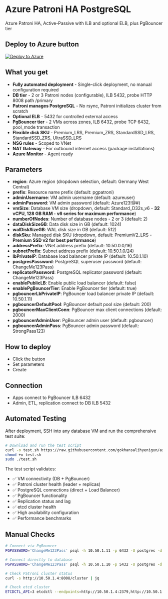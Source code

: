 # Azure Patroni HA PostgreSQL

Azure Patroni HA, Active-Passive with ILB and optional ELB, plus PgBouncer tier

## Deploy to Azure button

[![Deploy to Azure](https://aka.ms/deploytoazurebutton)](https://portal.azure.com/#create/Microsoft.Template/uri/https%3A%2F%2Fraw.githubusercontent.com%2Fgokhansalihyenigun%2Fazure-patroni-ha%2Fmain%2Fazuredeploy.json)

## What you get

- **Fully automated deployment** - Single-click deployment, no manual configuration required
- **DB tier** - 2 or 3 Patroni nodes (configurable), ILB 5432, probe HTTP 8008 path /primary
- **Patroni manages PostgreSQL** - No rsync, Patroni initializes cluster from scratch
- **Optional ELB** - 5432 for controlled external access
- **PgBouncer tier** - 2 VMs across zones, ILB 6432, probe TCP 6432, pool_mode transaction
- **Flexible disk SKU** - Premium_LRS, Premium_ZRS, StandardSSD_LRS, StandardSSD_ZRS, UltraSSD_LRS
- **NSG rules** - Scoped to VNet
- **NAT Gateway** - For outbound internet access (package installations)
- **Azure Monitor** - Agent ready

## Parameters

- **region**: Azure region (dropdown selection, default: Germany West Central)
- **prefix**: Resource name prefix (default: pgpatroni)
- **adminUsername**: VM admin username (default: azureuser)
- **adminPassword**: VM admin password (default: Azure123!@#)
- **vmSize**: Database VM size (dropdown, default: Standard_D32s_v6 - **32 vCPU, 128 GB RAM - v6 series for maximum performance**)
- **numberOfNodes**: Number of database nodes - 2 or 3 (default: 2)
- **dataDiskSizeGB**: Data disk size in GB (default: 1024)
- **walDiskSizeGB**: WAL disk size in GB (default: 512)
- **diskSku**: Managed disk SKU (dropdown, default: PremiumV2_LRS - **Premium SSD v2 for best performance**)
- **addressPrefix**: VNet address prefix (default: 10.50.0.0/16)
- **subnetPrefix**: Subnet address prefix (default: 10.50.1.0/24)
- **lbPrivateIP**: Database load balancer private IP (default: 10.50.1.10)
- **postgresPassword**: PostgreSQL superuser password (default: ChangeMe123Pass)
- **replicatorPassword**: PostgreSQL replicator password (default: ChangeMe123Pass)
- **enablePublicLB**: Enable public load balancer (default: false)
- **enablePgBouncerTier**: Enable PgBouncer tier (default: true)
- **pgbouncerLbPrivateIP**: PgBouncer load balancer private IP (default: 10.50.1.11)
- **pgbouncerDefaultPool**: PgBouncer default pool size (default: 200)
- **pgbouncerMaxClientConn**: PgBouncer max client connections (default: 2000)
- **pgbouncerAdminUser**: PgBouncer admin user (default: pgbouncer)
- **pgbouncerAdminPass**: PgBouncer admin password (default: StrongPass123)

## How to deploy

- Click the button
- Set parameters
- Create

## Connection

- Apps connect to PgBouncer ILB 6432
- Admin, ETL, replication connect to DB ILB 5432

## Automated Testing

After deployment, SSH into any database VM and run the comprehensive test suite:

```bash
# Download and run the test script
curl -o test.sh https://raw.githubusercontent.com/gokhansalihyenigun/azure-patroni-ha/main/scripts/test-deployment.sh
chmod +x test.sh
sudo ./test.sh
```

The test script validates:
- ✅ VM connectivity (DB + PgBouncer)
- ✅ Patroni cluster health (leader + replicas)
- ✅ PostgreSQL connections (direct + Load Balancer)
- ✅ PgBouncer functionality
- ✅ Replication status and lag
- ✅ etcd cluster health
- ✅ High availability configuration
- ✅ Performance benchmarks

## Manual Checks

```bash
# Connect via PgBouncer
PGPASSWORD='ChangeMe123Pass' psql -h 10.50.1.11 -p 6432 -U postgres -d postgres -c "SELECT now();"

# Connect directly to database
PGPASSWORD='ChangeMe123Pass' psql -h 10.50.1.10 -p 5432 -U postgres -d postgres -c "SELECT version();"

# Check Patroni cluster status
curl -s http://10.50.1.4:8008/cluster | jq

# Check etcd cluster
ETCDCTL_API=3 etcdctl --endpoints=http://10.50.1.4:2379,http://10.50.1.5:2379 member list
```
